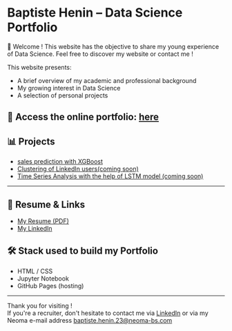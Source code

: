 # Baptiste Henin – Data Science Portfolio

👋 Welcome ! This website has the objective to share my young experience of Data Science. Feel free to discover my website or contact me !

This website presents:
- A brief overview of my academic and professional background
- My growing interest in Data Science
- A selection of personal projects

🔗 Access the online portfolio: [here](https://bapt87.github.io/My_Portfolio/)
---

## 📊 Projects

- [sales prediction with XGBoost](projets/projet1.html)
- [Clustering of LinkedIn users(coming soon)]()
- [Time Series Analysis with the help of LSTM model (coming soon)]()

---

## 📎 Resume & Links

- [My Resume (PDF)](annex/Resume_Baptiste_Henin.pdf)
- [My LinkedIn](https://www.linkedin.com/in/baptiste-henin/?locale=en_US)

## 🛠️ Stack used to build my Portfolio

- HTML / CSS 
- Jupyter Notebook
- GitHub Pages (hosting)

---

Thank you for visiting !  
If you're a recruiter, don't hesitate to contact me via [LinkedIn](https://www.linkedin.com/in/baptiste-henin)
or via my Neoma e-mail address baptiste.henin.23@neoma-bs.com
